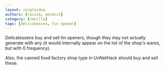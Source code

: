 ```yaml
---
layout: singleidea
authors: [raisse, aosdict]
category: [vanilla]
tags: [delicatessen, tin opener]
---
```

Delicatessens buy and sell tin openers, though they may not actually generate with any (it would internally appear on the list of the shop's wares, but with 0 frequency).

Also, the canned food factory shop type in UnNetHack should buy and sell these.
